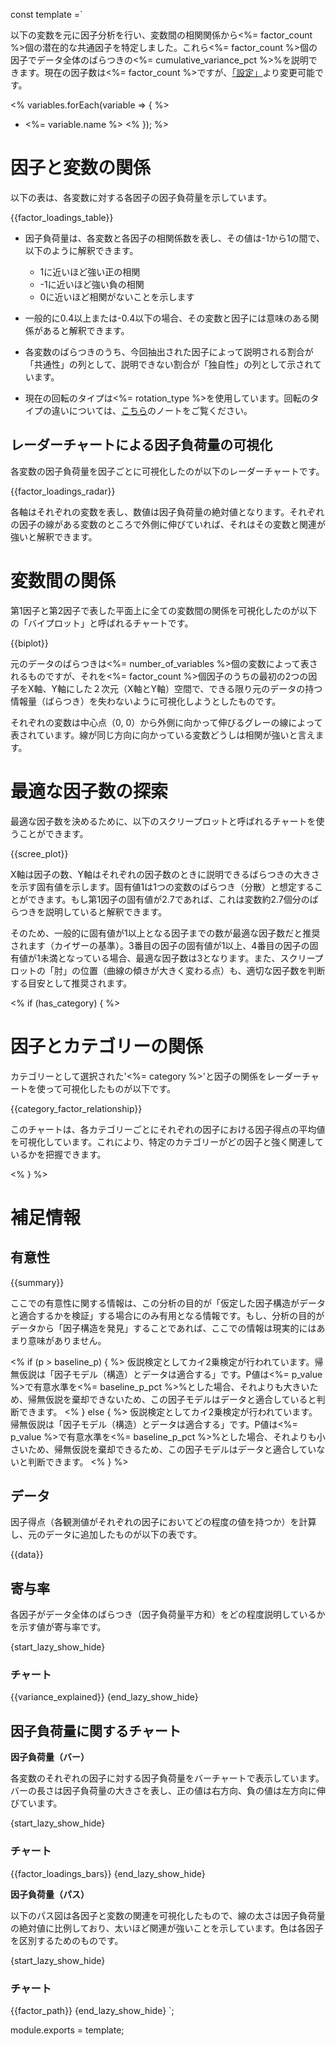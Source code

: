 const template =`

以下の変数を元に因子分析を行い、変数間の相関関係から<%= factor_count %>個の潜在的な共通因子を特定しました。これら<%= factor_count %>個の因子でデータ全体のばらつきの<%= cumulative_variance_pct %>%を説明できます。現在の因子数は<%= factor_count %>ですが、[「設定」](//analytics/settings)より変更可能です。

<% variables.forEach(variable => { %>
  - <%= variable.name %>
<% }); %>

# 因子と変数の関係

以下の表は、各変数に対する各因子の因子負荷量を示しています。

{{factor_loadings_table}}

* 因子負荷量は、各変数と各因子の相関係数を表し、その値は-1から1の間で、以下のように解釈できます。
  * 1に近いほど強い正の相関
  * -1に近いほど強い負の相関
  * 0に近いほど相関がないことを示します

* 一般的に0.4以上または-0.4以下の場合、その変数と因子には意味のある関係があると解釈できます。
* 各変数のばらつきのうち、今回抽出された因子によって説明される割合が「共通性」の列として、説明できない割合が「独自性」の列として示されています。
* 現在の回転のタイプは<%= rotation_type %>を使用しています。回転のタイプの違いについては、[こちら](https://exploratory.io/note/exploratory/ppP5JXC8)のノートをご覧ください。

## レーダーチャートによる因子負荷量の可視化

各変数の因子負荷量を因子ごとに可視化したのが以下のレーダーチャートです。

{{factor_loadings_radar}}

各軸はそれぞれの変数を表し、数値は因子負荷量の絶対値となります。それぞれの因子の線がある変数のところで外側に伸びていれば、それはその変数と関連が強いと解釈できます。

# 変数間の関係

第1因子と第2因子で表した平面上に全ての変数間の関係を可視化したのが以下の「バイプロット」と呼ばれるチャートです。

{{biplot}}

元のデータのばらつきは<%= number_of_variables %>個の変数によって表されるものですが、それを<%= factor_count %>個因子のうちの最初の2つの因子をX軸、Y軸にした２次元（X軸とY軸）空間で、できる限り元のデータの持つ情報量（ばらつき）を失わないように可視化しようとしたものです。

それぞれの変数は中心点（0, 0）から外側に向かって伸びるグレーの線によって表されています。線が同じ方向に向かっている変数どうしは相関が強いと言えます。

# 最適な因子数の探索

最適な因子数を決めるために、以下のスクリープロットと呼ばれるチャートを使うことができます。

{{scree_plot}}

X軸は因子の数、Y軸はそれぞれの因子数のときに説明できるばらつきの大きさを示す固有値を示します。固有値1は1つの変数のばらつき（分散）と想定することができます。もし第1因子の固有値が2.7であれば、これは変数約2.7個分のばらつきを説明していると解釈できます。

そのため、一般的に固有値が1以上となる因子までの数が最適な因子数だと推奨されます（カイザーの基準）。3番目の因子の固有値が1以上、4番目の因子の固有値が1未満となっている場合、最適な因子数は3となります。また、スクリープロットの「肘」の位置（曲線の傾きが大きく変わる点）も、適切な因子数を判断する目安として推奨されます。


<% if (has_category) { %>

# 因子とカテゴリーの関係

カテゴリーとして選択された'<%= category %>'と因子の関係をレーダーチャートを使って可視化したものが以下です。

{{category_factor_relationship}}

このチャートは、各カテゴリーごとにそれぞれの因子における因子得点の平均値を可視化しています。これにより、特定のカテゴリーがどの因子と強く関連しているかを把握できます。

<% } %>

# 補足情報

## 有意性

{{summary}}

ここでの有意性に関する情報は、この分析の目的が「仮定した因子構造がデータと適合するかを検証」する場合にのみ有用となる情報です。もし、分析の目的がデータから「因子構造を発見」することであれば、ここでの情報は現実的にはあまり意味がありません。

<% if (p > baseline_p) { %>
仮説検定としてカイ2乗検定が行われています。帰無仮説は「因子モデル（構造）とデータは適合する」です。P値は<%= p_value %>で有意水準を<%= baseline_p_pct %>%とした場合、それよりも大きいため、帰無仮説を棄却できないため、この因子モデルはデータと適合していると判断できます。
<% } else { %>
仮説検定としてカイ2乗検定が行われています。帰無仮説は「因子モデル（構造）とデータは適合する」です。P値は<%= p_value %>で有意水準を<%= baseline_p_pct %>%とした場合、それよりも小さいため、帰無仮説を棄却できるため、この因子モデルはデータと適合していないと判断できます。
<% } %>

## データ

因子得点（各観測値がそれぞれの因子においてどの程度の値を持つか）を計算し、元のデータに追加したものが以下の表です。

{{data}}

## 寄与率

各因子がデータ全体のばらつき（因子負荷量平方和）をどの程度説明しているかを示す値が寄与率です。

{start_lazy_show_hide}
### チャート
{{variance_explained}}
{end_lazy_show_hide}


## 因子負荷量に関するチャート

**因子負荷量（バー）**

各変数のそれぞれの因子に対する因子負荷量をバーチャートで表示しています。バーの長さは因子負荷量の大きさを表し、正の値は右方向、負の値は左方向に伸びています。

{start_lazy_show_hide}
### チャート
{{factor_loadings_bars}}
{end_lazy_show_hide}

**因子負荷量（パス）**

以下のパス図は各因子と変数の関連を可視化したもので、線の太さは因子負荷量の絶対値に比例しており、太いほど関連が強いことを示しています。色は各因子を区別するためのものです。

{start_lazy_show_hide}
### チャート
{{factor_path}}
{end_lazy_show_hide}
`;

module.exports = template;
